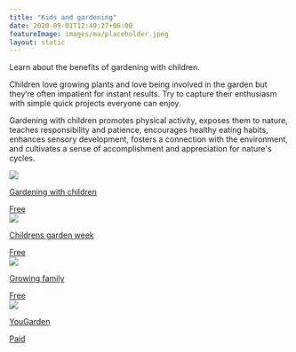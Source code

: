 ```yaml
---
title: "Kids and gardening"
date: 2020-09-01T12:49:27+06:00
featureImage: images/ma/placeholder.jpeg
layout: static
---
```


Learn about the benefits of gardening with children.

Children love growing plants and love being involved in the garden but they’re often impatient for instant results. Try to capture their enthusiasm with simple quick projects everyone can enjoy. 

Gardening with children promotes physical activity, exposes them to nature, teaches responsibility and patience, encourages healthy eating habits, enhances sensory development, fosters a connection with the environment, and cultivates a sense of accomplishment and appreciation for nature's cycles.

<a class="ma-link" href="https://www.gardeningwithchildren.co.uk/family-zone/"><div class="ma-card ma-card-Community"><div class="ma-icon"><img src ="/images/icon-check.png"/></div><div class="ma-name"><p>Gardening with children</p></div><div class="ma-paid-text"><span>Free</span></div></div></a><a class="ma-link" href="https://www.childrensgardeningweek.co.uk/"><div class="ma-card ma-card-Community"><div class="ma-icon"><img src ="/images/icon-check.png"/></div><div class="ma-name"><p>Childrens garden week</p></div><div class="ma-paid-text"><span>Free</span></div></div></a><a class="ma-link" href="https://growingfamily.co.uk/gardening-with-children/gardening-for-kids-10-brilliant-garden-projects-to-do-with-children/"><div class="ma-card ma-card-Community"><div class="ma-icon"><img src ="/images/icon-check.png"/></div><div class="ma-name"><p>Growing family</p></div><div class="ma-paid-text"><span>Free</span></div></div></a><a class="ma-link" href="https://www.awin1.com/cread.php?awinmid=5686&awinaffid=1198638&ued=https%3A%2F%2Fwww.yougarden.com%2F%3Fsource%3DAFFWIN"><div class="ma-card ma-card-Community"><div class="ma-icon"><img src ="/images/icon-pound.png"/></div><div class="ma-name"><p>YouGarden</p></div><div class="ma-paid-text"><span>Paid</span></div></div></a>  

<br/><br/>






